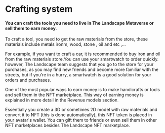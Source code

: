 # Crafting system

#### You can craft the tools you need to live in The Landscape Metaverse or sell them to earn money.

To craft a tool, you need to get the raw materials from the store, these materials include metals ironm, wood, stone , oil and etc ,...

For example, if you want to craft a car, it is recommended to buy iron and oil from the raw materials store.You can use your smartwatch to order quickly. however, The Landscape team suggests that you go to the store for your purchases, as you may find new friends and become more familiar with the streets, but if you're in a hurry, a smartwatch is a good solution for your orders and purchases.

One of the most popular ways to earn money is to make handicrafts or tools and sell them in the NFT marketplace. This way of earning money is explained in more detail in the Revenue models section.

Essentially you create a 3D or sometimes 2D model with raw materials and convert it to NFT (this is done automatically), this NFT token is placed in your avatar's wallet. You can gift them to friends or even sell them in other NFT marketplaces besides The Landscape NFT marketplace.

